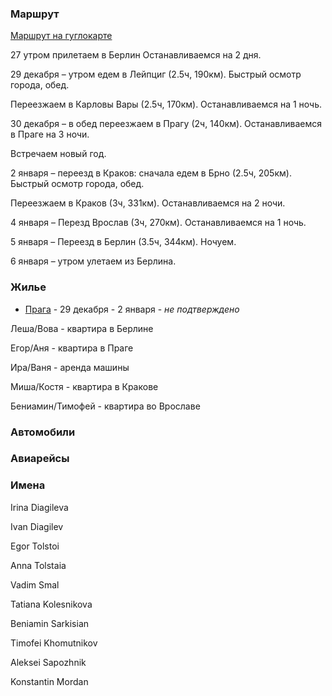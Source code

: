 ### Маршрут

[Маршрут на гуглокарте](https://goo.gl/maps/ywbg4kYroWJ2)

27 утром прилетаем в Берлин
Останавливаемся на 2 дня. 

29 декабря – утром едем в Лейпциг (2.5ч, 190км).
Быстрый осмотр города, обед. 

Переезжаем в Карловы Вары (2.5ч, 170км).
Останавливаемся на 1 ночь.

30 декабря – в обед переезжаем в Прагу (2ч, 140км).
Останавливаемся в Праге на 3 ночи.

Встречаем новый год.

2 января – переезд в Краков:
сначала едем в Брно (2.5ч, 205км).
Быстрый осмотр города, обед.

Переезжаем в Краков (3ч, 331км).
Останавливаемся на 2 ночи.

4 января – Перезд Врослав (3ч, 270км).
Останавливаемся на 1 ночь.

5 января – Переезд в Берлин (3.5ч, 344км). Ночуем.

6 января – утром улетаем из Берлина.

### Жилье
- [Прага](https://www.airbnb.com/rooms/979581) - 29 декабря - 2 января - *не подтверждено*

Леша/Вова - квартира в Берлине

Егор/Аня - квартира в Праге

Ира/Ваня - аренда машины

Миша/Костя - квартира в Кракове

Бениамин/Тимофей - квартира во Врославе

### Автомобили

### Авиарейсы

### Имена

Irina Diagileva

Ivan Diagilev

Egor Tolstoi

Anna Tolstaia

Vadim Smal

Tatiana Kolesnikova

Beniamin Sarkisian

Timofei Khomutnikov

Aleksei Sapozhnik

Konstantin Mordan

